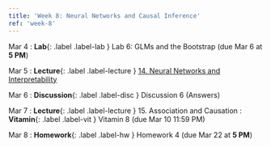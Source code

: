 ```yaml
---
title: 'Week 8: Neural Networks and Causal Inference'
ref: 'week-8'
---
```


Mar 4
: **Lab**{: .label .label-lab } Lab 6: GLMs and the Bootstrap (due Mar 6 at **5 PM**)

Mar 5
: **Lecture**{: .label .label-lecture } [14. Neural Networks and Interpretability](lecture/lec14)

Mar 6
: **Discussion**{: .label .label-disc } Discussion 6 (Answers)

Mar 7
: **Lecture**{: .label .label-lecture } 15. Association and Causation
: **Vitamin**{: .label .label-vit } Vitamin 8 (due Mar 10 11:59 PM)

Mar 8
: **Homework**{: .label .label-hw } Homework 4 (due Mar 22 at **5 PM**)

